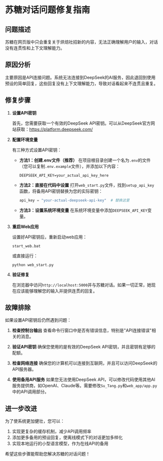 # 苏糖对话问题修复指南

## 问题描述

苏糖在网页版中只会重复关于烘焙社招新的内容，无法正确理解用户的输入，对话没有连贯性和上下文理解能力。

## 原因分析

主要原因是API连接问题。系统无法连接到DeepSeek的AI服务，因此退回到使用预设的简单回复，这些回复没有上下文理解能力，导致对话看起来不连贯且重复。

## 修复步骤

1. **设置API密钥**

   首先，您需要获取一个有效的DeepSeek API密钥。可以从DeepSeek官方网站获取：https://platform.deepseek.com/

2. **配置环境变量**

   有三种方式设置API密钥：

   - **方法1：创建.env文件（推荐）**
     在项目根目录创建一个名为`.env`的文件（您可以复制`.env.example`文件），并添加以下内容：
     ```
     DEEPSEEK_API_KEY=your_actual_api_key_here
     ```
     
   - **方法2：直接在代码中设置**
     打开`web_start.py`文件，找到`setup_api_key`函数，将备用API密钥替换为您的实际密钥：
     ```python
     api_key = "your-actual-deepseek-api-key"  # 替换这里
     ```
     
   - **方法3：设置系统环境变量**
     在系统环境变量中添加`DEEPSEEK_API_KEY`变量。

3. **重启Web应用**

   设置好API密钥后，重新启动web应用：
   ```
   start_web.bat
   ```
   或直接运行：
   ```
   python web_start.py
   ```

4. **验证修复**

   在浏览器中访问`http://localhost:5000`并与苏糖对话。如果一切正常，她现在应该能够理解您的输入并提供连贯的回复。

## 故障排除

如果设置API密钥后仍然遇到问题：

1. **检查控制台输出**
   查看命令行窗口中是否有错误信息，特别是"API连接错误"相关的消息。

2. **验证API密钥**
   确保您使用的是有效的DeepSeek API密钥，并且密钥有足够的配额。

3. **检查网络连接**
   确保您的计算机可以连接到互联网，并且可以访问DeepSeek的API服务器。

4. **使用备用API服务**
   如果您无法使用DeepSeek API，可以修改代码使用其他AI服务提供商，如OpenAI、Claude等。需要修改`Su_Tang.py`和`web_app/app.py`中的API调用部分。

## 进一步改进

为了使系统更加健壮，您可以：

1. 实现更复杂的缓存机制，减少API调用频率
2. 添加更多备用的预设回复，使离线模式下的对话更加多样化
3. 实现本地运行的小型语言模型，作为在线API的备用

希望这些步骤能帮助您解决苏糖的对话问题！ 
